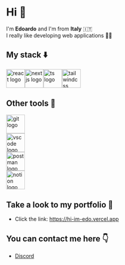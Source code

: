 # Hi 👋

I'm **Edoardo** and I'm from **Italy** 🇮🇹  
I really like developing web applications 👨‍💻

## My stack ⬇️
<div style="display:flex;">
  <img src="https://upload.wikimedia.org/wikipedia/commons/thumb/a/a7/React-icon.svg/512px-React-icon.svg.png?20220125121207" alt="react logo" style="height:50px"/>
  <br/>
  <img src="https://cdn.worldvectorlogo.com/logos/next-js.svg" alt="nextjs logo" style="height:50px"/>
  <br/>
  <img src="https://upload.wikimedia.org/wikipedia/commons/thumb/4/4c/Typescript_logo_2020.svg/512px-Typescript_logo_2020.svg.png" alt="ts logo" style="height: 50px" />
  <br/>
  <img src="https://upload.wikimedia.org/wikipedia/commons/thumb/d/d5/Tailwind_CSS_Logo.svg/640px-Tailwind_CSS_Logo.svg.png" alt="tailwindcss logo" style="height:50px"/>
</div>

## Other tools 🚀
<div>
  <img src="https://upload.wikimedia.org/wikipedia/commons/thumb/e/e0/Git-logo.svg/640px-Git-logo.svg.png" alt="git logo" style="height:50px"/>
  <br/>
  <img src="https://upload.wikimedia.org/wikipedia/commons/thumb/9/9a/Visual_Studio_Code_1.35_icon.svg/640px-Visual_Studio_Code_1.35_icon.svg.png" alt="vscode logo" style="height:50px"/>
  <br/>
  <img src="https://upload.wikimedia.org/wikipedia/commons/thumb/c/c2/Postman_%28software%29.png/640px-Postman_%28software%29.png" alt="postman logo" style="height:50px"/>
  <br/>
  <img src="https://upload.wikimedia.org/wikipedia/commons/thumb/e/e9/Notion-logo.svg/100px-Notion-logo.svg.png?20220918151013" alt="notion logo" style="height:50px"/>
</div>

## Take a look to my **portfolio** 💼
- Click the link: https://hi-im-edo.vercel.app <br/>

## You can contact me here 👇
- <a href="https://discordapp.com/users/1221847032499667149">Discord</a>

<!---
Edoo29/Edoo29 is a ✨ special ✨ repository because its `README.md` (this file) appears on your GitHub profile.
You can click the Preview link to take a look at your changes.
--->

